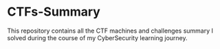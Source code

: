 # CTFs-Summary
This repository contains all the CTF machines and challenges summary I solved during the course of my CyberSecurity learning journey.

